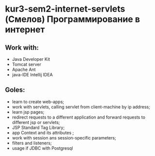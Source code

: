 # kur3-sem2-internet-servlets (Смелов) Программирование в интернет
## Work with:
- Java Developer Kit
- Tomcat server
- Apache Ant
- java-IDE Intellij IDEA
## Goles: 
- learn to create web-apps;
- work with servlets, calling servlet from client-machine by ip address;
- learn jsp pages;
- redirect requests to a different application and forward requests to different jsp or servlets;
- JSP Standard Tag Library;
- app Context and its attributes ;
- work with session ans session-specific parameters;
- filters and listeners;
- usage if JDBC with Postgresql
